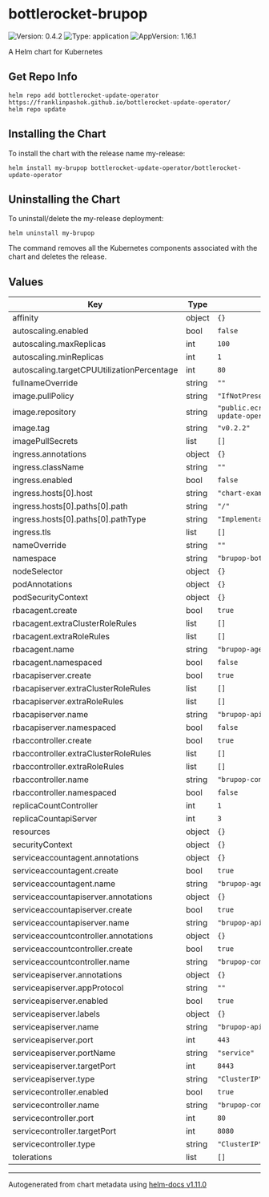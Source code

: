 # bottlerocket-brupop

![Version: 0.4.2](https://img.shields.io/badge/Version-0.4.2-informational?style=flat-square) ![Type: application](https://img.shields.io/badge/Type-application-informational?style=flat-square) ![AppVersion: 1.16.1](https://img.shields.io/badge/AppVersion-1.16.1-informational?style=flat-square)

A Helm chart for Kubernetes

## Get Repo Info
```console
helm repo add bottlerocket-update-operator https://franklinpashok.github.io/bottlerocket-update-operator/
helm repo update
```

## Installing the Chart
To install the chart with the release name my-release:

```console
helm install my-brupop bottlerocket-update-operator/bottlerocket-update-operator
```

## Uninstalling the Chart

To uninstall/delete the my-release deployment:

```console
helm uninstall my-brupop
```

The command removes all the Kubernetes components associated with the chart and deletes the release.

## Values

| Key | Type | Default | Description |
|-----|------|---------|-------------|
| affinity | object | `{}` |  |
| autoscaling.enabled | bool | `false` |  |
| autoscaling.maxReplicas | int | `100` |  |
| autoscaling.minReplicas | int | `1` |  |
| autoscaling.targetCPUUtilizationPercentage | int | `80` |  |
| fullnameOverride | string | `""` |  |
| image.pullPolicy | string | `"IfNotPresent"` |  |
| image.repository | string | `"public.ecr.aws/bottlerocket/bottlerocket-update-operator"` |  |
| image.tag | string | `"v0.2.2"` |  |
| imagePullSecrets | list | `[]` |  |
| ingress.annotations | object | `{}` |  |
| ingress.className | string | `""` |  |
| ingress.enabled | bool | `false` |  |
| ingress.hosts[0].host | string | `"chart-example.local"` |  |
| ingress.hosts[0].paths[0].path | string | `"/"` |  |
| ingress.hosts[0].paths[0].pathType | string | `"ImplementationSpecific"` |  |
| ingress.tls | list | `[]` |  |
| nameOverride | string | `""` |  |
| namespace | string | `"brupop-bottlerocket"` |  |
| nodeSelector | object | `{}` |  |
| podAnnotations | object | `{}` |  |
| podSecurityContext | object | `{}` |  |
| rbacagent.create | bool | `true` |  |
| rbacagent.extraClusterRoleRules | list | `[]` |  |
| rbacagent.extraRoleRules | list | `[]` |  |
| rbacagent.name | string | `"brupop-agent-role"` |  |
| rbacagent.namespaced | bool | `false` |  |
| rbacapiserver.create | bool | `true` |  |
| rbacapiserver.extraClusterRoleRules | list | `[]` |  |
| rbacapiserver.extraRoleRules | list | `[]` |  |
| rbacapiserver.name | string | `"brupop-apiserver"` |  |
| rbacapiserver.namespaced | bool | `false` |  |
| rbaccontroller.create | bool | `true` |  |
| rbaccontroller.extraClusterRoleRules | list | `[]` |  |
| rbaccontroller.extraRoleRules | list | `[]` |  |
| rbaccontroller.name | string | `"brupop-controller-role"` |  |
| rbaccontroller.namespaced | bool | `false` |  |
| replicaCountController | int | `1` |  |
| replicaCountapiServer | int | `3` |  |
| resources | object | `{}` |  |
| securityContext | object | `{}` |  |
| serviceaccountagent.annotations | object | `{}` |  |
| serviceaccountagent.create | bool | `true` |  |
| serviceaccountagent.name | string | `"brupop-agent-service-account"` |  |
| serviceaccountapiserver.annotations | object | `{}` |  |
| serviceaccountapiserver.create | bool | `true` |  |
| serviceaccountapiserver.name | string | `"brupop-apiserver-service-account"` |  |
| serviceaccountcontroller.annotations | object | `{}` |  |
| serviceaccountcontroller.create | bool | `true` |  |
| serviceaccountcontroller.name | string | `"brupop-controller-service-account"` |  |
| serviceapiserver.annotations | object | `{}` |  |
| serviceapiserver.appProtocol | string | `""` |  |
| serviceapiserver.enabled | bool | `true` |  |
| serviceapiserver.labels | object | `{}` |  |
| serviceapiserver.name | string | `"brupop-apiserver"` |  |
| serviceapiserver.port | int | `443` |  |
| serviceapiserver.portName | string | `"service"` |  |
| serviceapiserver.targetPort | int | `8443` |  |
| serviceapiserver.type | string | `"ClusterIP"` |  |
| servicecontroller.enabled | bool | `true` |  |
| servicecontroller.name | string | `"brupop-controller-server"` |  |
| servicecontroller.port | int | `80` |  |
| servicecontroller.targetPort | int | `8080` |  |
| servicecontroller.type | string | `"ClusterIP"` |  |
| tolerations | list | `[]` |  |

----------------------------------------------
Autogenerated from chart metadata using [helm-docs v1.11.0](https://github.com/norwoodj/helm-docs/releases/v1.11.0)

